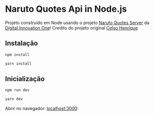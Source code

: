 # Naruto Quotes Api in Node.js

Projeto construído em Node usando o projeto [Naruto Quotes Server](https://github.com/celso-henrique/naruto-quotes-server) da [Digital Innovation One](https://web.digitalinnovation.one)!
Credito do projeto original [Celso Henrique](https://github.com/celso-henrique)

## Instalação

```sh
npm install
```

```sh
yarn install
```

## Inicialização

```sh
npm run dev
```

```sh
yarn dev
```

Abrir no navegador: [localhost:3000](http://localhost:3000):
